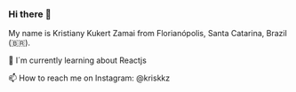 ### Hi there 👋

My name is Kristiany Kukert Zamai from Florianópolis, Santa Catarina, Brazil (🇧🇷). 

🌱 I´m currently learning about Reactjs 

📫 How to reach me on Instagram: @kriskkz



<!--

[![Linkedin Badge](https://img.shields.io/badge/-LinkedIn-blue?style=flat-square&logo=Linkedin&logoColor=white&link=https://br.linkedin.com/in/kristianykukertzamai)](https://br.linkedin.com/in/kristiany-kukert-zamai-b92422/pt-br)

**kkzamai/kkzamai** is a ✨ _special_ ✨ repository because its `README.md` (this file) appears on your GitHub profile.

Here are some ideas to get you started:

- 🔭 I’m currently working on ...
- 🌱 I’m currently learning ...
- 👯 I’m looking to collaborate on ...
- 🤔 I’m looking for help with ...
- 💬 Ask me about ...
- 📫 How to reach me: ...
- 😄 Pronouns: ...
- ⚡ Fun fact: ...
-->
